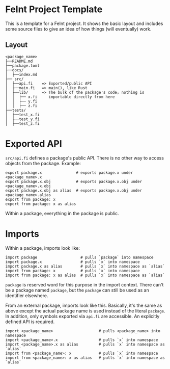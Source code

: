 # FeInt Project Template

This is a template for a FeInt project. It shows the basic layout and
includes some source files to give an idea of how things (will
eventually) work.

## Layout

    <package_name>
    ├──README.md
    ├──package.toml
    ├──docs/
    │  ├──index.md
    ├── src/
    │  ├──api.fi    => Exported/public API
    │  ├──main.fi   => main(), like Rust
    │  ├──lib/      => The bulk of the package's code; nothing is
    │  │  ├── x.fi     importable directly from here
    │  │  ├── y.fi
    │  │  ├── z.fi
    ├──tests/
    │  ├──test_x.fi
    │  ├──test_y.fi
    │  ├──test_z.fi

# Exported API

`src/api.fi` defines a package's public API. There is no other way to
access objects from the package. Example:

    export package.x               # exports package.x under <package_name>.x
    export package.x.obj           # exports package.x.obj under <package_name>.x.obj
    export package.x.obj as alias  # exports package.x.obj under <package_name>.alias
    export from package: x
    export from package: x as alias

Within a package, everything in the package is public.

# Imports

Within a package, imports look like:

    import package                   # pulls `package` into namespace
    import package.x                 # pulls `x` into namespace
    import package.x as alias        # pulls `x` into namespace as `alias`
    import from package: x           # pulls `x` into namespace
    import from package: x as alias  # pulls `x` into namespace as `alias`

`package` is reserved word for this purpose in the import context. There
can't be a package named `package`, but the `package` can still be used
as an identifier elsewhere.

From an external package, imports look like this. Basically, it's the
same as above except the actual package name is used instead of the
literal `package`. In addition, only symbols exported via `api.fi` are
accessible. An explicitly defined API is required.

    import <package_name>                    # pulls <package_name> into namespace
    import <package_name>.x                  # pulls `x` into namespace
    import <package_name>.x as alias         # pulls `x` into namespace as `alias`
    import from <package_name>: x            # pulls `x` into namespace
    import from <package_name>: x as alias   # pulls `x` into namespace as `alias`
